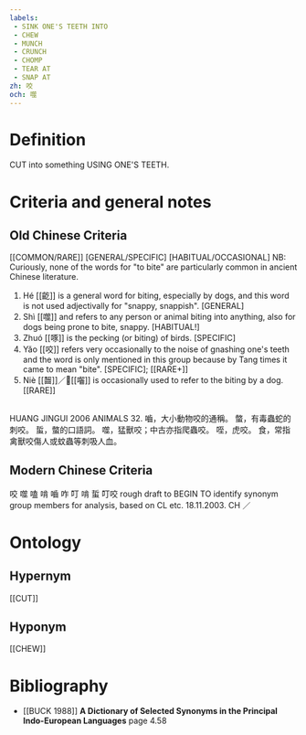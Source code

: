 ```yaml
---
labels: 
 - SINK ONE'S TEETH INTO
 - CHEW
 - MUNCH
 - CRUNCH
 - CHOMP
 - TEAR AT
 - SNAP AT
zh: 咬
och: 噬
---
```


# Definition
CUT into something USING ONE'S TEETH.
# Criteria and general notes
## Old Chinese Criteria
[[COMMON/RARE]]
[GENERAL/SPECIFIC]
[HABITUAL/OCCASIONAL]
NB: Curiously, none of the words for "to bite" are particularly common in ancient Chinese literature.
1. Hé [[齕]] is a general word for biting, especially by dogs, and this word is not used adjectivally for "snappy, snappish".
[GENERAL]
2. Shì [[噬]] and refers to any person or animal biting into anything, also for dogs being prone to bite, snappy.
[HABITUAL!]
3. Zhuó [[啄]] is the pecking (or biting) of birds.
[SPECIFIC]
4. Yǎo [[咬]] refers very occasionally to the noise of gnashing one's teeth and the word is only mentioned in this group because by Tang times it came to mean "bite".
[SPECIFIC]; [[RARE+]]
5. Niè [[齧]]／[[囓]] is occasionally used to refer to the biting by a dog.
[[RARE]]
## 
HUANG JINGUI 2006
ANIMALS 32.
嚙，大小動物咬的通稱。
螫，有毒蟲蛇的刺咬。
蜇，螫的口語詞。
噬，猛獸咬；中古亦指爬蟲咬。
咥，虎咬。
食，常指禽獸咬傷人或蚊蟲等刺吸人血。
## Modern Chinese Criteria
咬
噬
嗑
啃
嚙
咋
叮
啃
蜇
叮咬
rough draft to BEGIN TO identify synonym group members for analysis, based on CL etc. 18.11.2003. CH ／
# Ontology

## Hypernym
[[CUT]]
## Hyponym
[[CHEW]]
# Bibliography
- [[BUCK 1988]]
**A Dictionary of Selected Synonyms in the Principal Indo-European Languages** page 4.58
